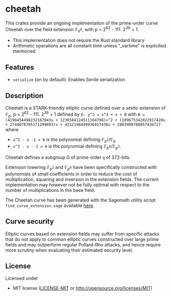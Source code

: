 # cheetah

This crates provide an ongoing implementation of the prime-order curve Cheetah over the field extension $\mathbb{F}_{p^6}$, with p = 2<sup>62</sup> - 111. 2<sup>39</sup> + 1.

* This implementation does not require the Rust standard library
* Arithmetic operations are all constant time unless "_vartime" is explicited mentioned

## Features

* `serialize` (on by default): Enables Serde serialization

## Description

Cheetah is a STARK-friendly elliptic curve defined over a sextic extension of $\mathbb{F}_p$, p = 2<sup>62</sup> - 111. 2<sup>39</sup> + 1 defined by
`E: y^2 = x^3 + x + B` with 
`B = (4198454498232167043u + 1236584124511164798)v^2 + (109675342022917428u + 2744078705171299893)v + 4212198449936917436u + 2883908786857436727`
where
- `u^2 - u -1 = 0` is the polynomial defining $\mathbb{F}_{p^2} / \mathbb{F}_p$
- `v^3 - v - 2 = 0` is the polynomial defining $\mathbb{F}_{p^6} / \mathbb{F}_{p^2}$.

Cheetah defines a subgroup G of prime order `q` of 372-bits.

Extension towering $\mathbb{F}_{p^2}$ and $\mathbb{F}_{p^6}$ have been specifically constructed with polynomials of small coefficients in order to reduce the cost of multiplication, squaring and inversion in the extension fields. The current implementation may however not be fully optimal with respect to the number of multiplications in the base field.

The Cheetah curve has been generated with the Sagemath utility script `find_curve_extension.sage` available [here](https://github.com/Nashtare/curve_experiments).


## Curve security

Elliptic curves based on extension fields may suffer from specific attacks that do not apply to common elliptic curves constructed over large prime fields and may outperform regular Pollard-Rho attacks, and hence require more scrutiny when evaluating their estimated security level.

## License

Licensed under
 * MIT license ([LICENSE-MIT](LICENSE-MIT) or http://opensource.org/licenses/MIT)
